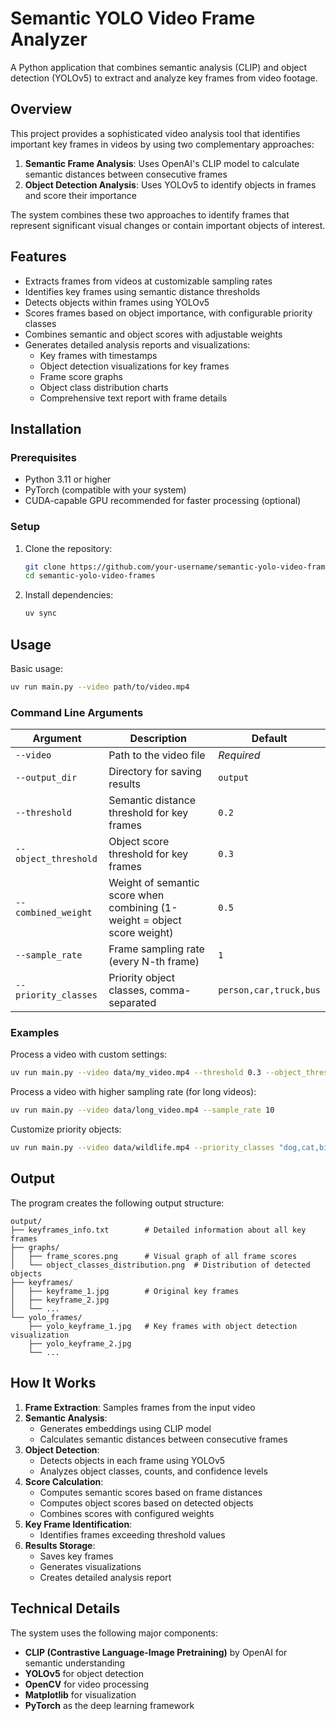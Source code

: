 # Semantic YOLO Video Frame Analyzer

A Python application that combines semantic analysis (CLIP) and object detection (YOLOv5) to extract and analyze key frames from video footage.

## Overview

This project provides a sophisticated video analysis tool that identifies important key frames in videos by using two complementary approaches:

1. **Semantic Frame Analysis**: Uses OpenAI's CLIP model to calculate semantic distances between consecutive frames
2. **Object Detection Analysis**: Uses YOLOv5 to identify objects in frames and score their importance

The system combines these two approaches to identify frames that represent significant visual changes or contain important objects of interest.

## Features

- Extracts frames from videos at customizable sampling rates
- Identifies key frames using semantic distance thresholds
- Detects objects within frames using YOLOv5
- Scores frames based on object importance, with configurable priority classes
- Combines semantic and object scores with adjustable weights
- Generates detailed analysis reports and visualizations:
  - Key frames with timestamps
  - Object detection visualizations for key frames
  - Frame score graphs
  - Object class distribution charts
  - Comprehensive text report with frame details

## Installation

### Prerequisites

- Python 3.11 or higher
- PyTorch (compatible with your system)
- CUDA-capable GPU recommended for faster processing (optional)

### Setup

1. Clone the repository:

   ```bash
   git clone https://github.com/your-username/semantic-yolo-video-frames.git
   cd semantic-yolo-video-frames
   ```

2. Install dependencies:

   ```bash
   uv sync
   ```

## Usage

Basic usage:

```bash
uv run main.py --video path/to/video.mp4
```

### Command Line Arguments

| Argument             | Description                                                              | Default                |
| -------------------- | ------------------------------------------------------------------------ | ---------------------- |
| `--video`            | Path to the video file                                                   | _Required_             |
| `--output_dir`       | Directory for saving results                                             | `output`               |
| `--threshold`        | Semantic distance threshold for key frames                               | `0.2`                  |
| `--object_threshold` | Object score threshold for key frames                                    | `0.3`                  |
| `--combined_weight`  | Weight of semantic score when combining (1-weight = object score weight) | `0.5`                  |
| `--sample_rate`      | Frame sampling rate (every N-th frame)                                   | `1`                    |
| `--priority_classes` | Priority object classes, comma-separated                                 | `person,car,truck,bus` |

### Examples

Process a video with custom settings:

```bash
uv run main.py --video data/my_video.mp4 --threshold 0.3 --object_threshold 0.4 --combined_weight 0.6
```

Process a video with higher sampling rate (for long videos):

```bash
uv run main.py --video data/long_video.mp4 --sample_rate 10
```

Customize priority objects:

```bash
uv run main.py --video data/wildlife.mp4 --priority_classes "dog,cat,bird,elephant"
```

## Output

The program creates the following output structure:

```
output/
├── keyframes_info.txt        # Detailed information about all key frames
├── graphs/
│   ├── frame_scores.png      # Visual graph of all frame scores
│   └── object_classes_distribution.png  # Distribution of detected objects
├── keyframes/
│   ├── keyframe_1.jpg        # Original key frames
│   ├── keyframe_2.jpg
│   └── ...
└── yolo_frames/
    ├── yolo_keyframe_1.jpg   # Key frames with object detection visualization
    ├── yolo_keyframe_2.jpg
    └── ...
```

## How It Works

1. **Frame Extraction**: Samples frames from the input video
2. **Semantic Analysis**:
   - Generates embeddings using CLIP model
   - Calculates semantic distances between consecutive frames
3. **Object Detection**:
   - Detects objects in each frame using YOLOv5
   - Analyzes object classes, counts, and confidence levels
4. **Score Calculation**:
   - Computes semantic scores based on frame distances
   - Computes object scores based on detected objects
   - Combines scores with configured weights
5. **Key Frame Identification**:
   - Identifies frames exceeding threshold values
6. **Results Storage**:
   - Saves key frames
   - Generates visualizations
   - Creates detailed analysis report

## Technical Details

The system uses the following major components:

- **CLIP (Contrastive Language-Image Pretraining)** by OpenAI for semantic understanding
- **YOLOv5** for object detection
- **OpenCV** for video processing
- **Matplotlib** for visualization
- **PyTorch** as the deep learning framework
